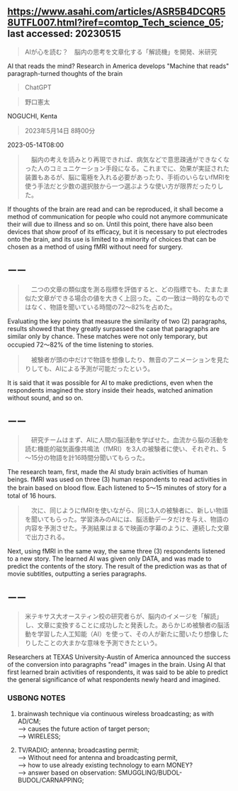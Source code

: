 ## https://www.asahi.com/articles/ASR5B4DCQR58UTFL007.html?iref=comtop_Tech_science_05; last accessed: 20230515

> AIが心を読む？　脳内の思考を文章化する「解読機」を開発、米研究

AI that reads the mind? Research in America develops "Machine that reads" paragraph-turned thoughts of the brain

> ChatGPT

> 野口憲太

NOGUCHI, Kenta

> 2023年5月14日 8時00分

2023-05-14T08:00

>　脳内の考えを読みとり再現できれば、病気などで意思疎通ができなくなった人のコミュニケーション手段になる。これまでに、効果が実証された装置もあるが、脳に電極を入れる必要があったり、手術のいらないfMRIを使う手法だと少数の選択肢から一つ選ぶような使い方が限界だったりした。

If thoughts of the brain are read and can be reproduced, it shall become a method of communication for people who could not anymore communicate their will due to illness and so on. Until this point, there have also been devices that show proof of its efficacy, but it is necessary to put electrodes onto the brain, and its use is limited to a minority of choices that can be chosen as a method of using fMRI without need for surgery.

## ーー

>　二つの文章の類似度を測る指標を評価すると、どの指標でも、たまたま似た文章ができる場合の値を大きく上回った。この一致は一時的なものではなく、物語を聞いている時間の72～82%を占めた。

Evaluating the key points that measure the similarity of two (2) paragraphs, results showed that they greatly surpassed the case that paragraphs are similar only by chance. These matches were not only temporary, but occupied 72～82% of the time listening to stories.

>　被験者が頭の中だけで物語を想像したり、無音のアニメーションを見たりしても、AIによる予測が可能だったという。

It is said that it was possible for AI to make predictions, even when the respondents imagined the story inside their heads, watched animation without sound, and so on.

## ーー

>　研究チームはまず、AIに人間の脳活動を学ばせた。血流から脳の活動を読む機能的磁気画像共鳴法（fMRI）を3人の被験者に使い、それぞれ、5～15分の物語を計16時間分聞いてもらった。

The research team, first, made the AI study brain activities of human beings. fMRI was used on three (3) human respondents to read activities in the brain based on blood flow. Each listened to 5～15 minutes of story for a total of 16 hours.

>　次に、同じようにfMRIを使いながら、同じ3人の被験者に、新しい物語を聞いてもらった。学習済みのAIには、脳活動データだけを与え、物語の内容を予測させた。予測結果はまるで映画の字幕のように、連続した文章で出力される。

Next, using fMRI in the same way, the same three (3) respondents listened to a new story. The learned AI was given only DATA, and was made to predict the contents of the story. The result of the prediction was as that of movie subtitles, outputting a series paragraphs.

## ーー

> 米テキサス大オースティン校の研究者らが、脳内のイメージを「解読」し、文章に変換することに成功したと発表した。あらかじめ被験者の脳活動を学習した人工知能（AI）を使って、その人が新たに聞いたり想像したりしたことの大まかな意味を予測できたという。

Researchers at TEXAS University-Austin of America announced the success of the conversion into paragraphs "read" images in the brain. Using AI that first learned brain activities of respondents, it was said to be able to predict the general significance of what respondents newly heard and imagined.

### USBONG NOTES

1) brainwash technique via continuous wireless broadcasting; as with AD/CM;<br/>
--> causes the future action of target person;<br/>
--> WIRELESS; 

2) TV/RADIO; antenna; broadcasting permit;<br/>
--> Without need for antenna and broadcasting permit,<br/>
--> how to use already existing technology to earn MONEY?<br/>
--> answer based on observation: SMUGGLING/BUDOL-BUDOL/CARNAPPING;

